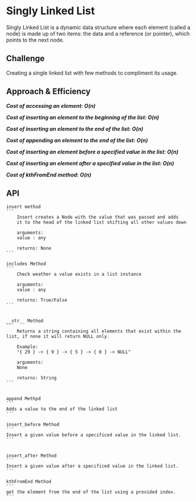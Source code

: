 # Singly Linked List

Singly Linked List is a dynamic data structure where each element (called a node) is made up of two items: the data and a reference (or pointer), which points to the next node.

## Challenge

Creating a single linked list with few methods to compliment its usage.

## Approach & Efficiency

***Cost of accessing an element: O(n)***

***Cost of inserting an element to the beginning of the list: O(n)***

***Cost of inserting an element to the end of the list: O(n)***

***Cost of appending an element to the end of the list: O(n)***

***Cost of inserting an element before a specified value in the list: O(n)***

***Cost of inserting an element after a specified value in the list: O(n)***

***Cost of kthFromEnd method: O(n)***

## API


    insert method
    ```
        Insert creates a Node with the value that was passed and adds
        it to the head of the linked list shifting all other values down

        arguments:
        value : any

        returns: None
    ```

    includes Method
    ```
        Check weather a value exists in a list instance

        arguments:
        value : any

        returns: True/False
    ```


    __str__ Method
    ```
        Returns a string containing all elements that exist within the list, if none it will return NULL only.

        Example: 
        "{ 29 } -> { 9 } -> { 5 } -> { 0 } -> NULL"

        arguments:
        None

        returns: String
    ```


    append Methpd
    ```
    Adds a value to the end of the linked list
    ```

    insert_before Method
    ```
    Insert a given value before a specificed value in the linked list.
    ```


    insert_after Method
    ```
    Insert a given value after a specificed value in the linked list.
    ```

    kthFromEnd Method
    ```
    get the element from the end of the list using a provided index.
    ```